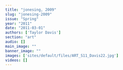 ```yaml
---
title: "jonesing, 2009"
slug: "jonesing-2009"
issue: "Spring"
year: "2011"
date: "2011-03-01"
authors: ['Taylor Davis']
section: "art"
audio: []
main_image: ""
banner_image: ""
images: ['sites/default/files/ART_S11_Davis22.jpg']
videos: []
---
```

